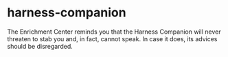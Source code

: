 harness-companion
=================

The Enrichment Center reminds you that the Harness Companion will never threaten to stab you and, in fact, cannot speak. In case it does, its advices should be disregarded.
